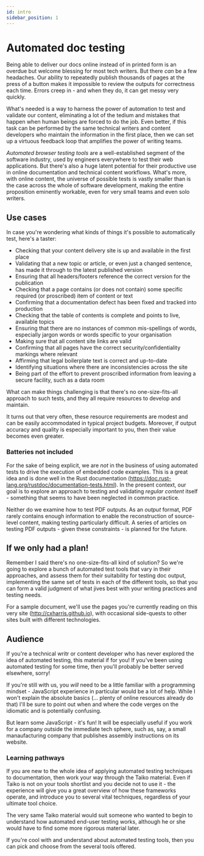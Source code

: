 ```yaml
---
id: intro
sidebar_position: 1
---
```


# Automated doc testing

Being able to deliver our docs online instead of in printed form is an overdue but welcome blessing for most tech writers. But there _can_ be a few headaches. Our ability to repeatedly publish thousands of pages at the press of a button makes it impossible to review the outputs for correctness each time. Errors creep in - and when they do, it can get messy very quickly. 

What's needed is a way to harness the power of automation to test and validate our content, eliminating a lot of the tedium and mistakes that happen when human beings are forced to do the job. Even better, if this task can be performed by the same technical writers and content developers who maintain the information in the first place, then we can set up a virtuous feedback loop that amplifies the power of writing teams.

*Automated browser testing tools* are a well-established segment of the software industry, used by engineers everywhere to test their web applications. But there's also a huge latent potential for their productive use in online documentation and technical content workflows. What's more, with online content, the universe of possible tests is vastly smaller than is the case across the whole of software development, making the entire proposition eminently workable, even for very small teams and even solo writers.
## Use cases

In case you're wondering what kinds of things it's possible to automatically test, here's a taster:

- Checking that your content delivery site is up and available in the first place
- Validating that a new topic or article, or even just a changed sentence, has made it through to the latest published version
- Ensuring that all headers/footers reference the correct version for the publication
- Checking that a page contains (or does not contain) some specific required (or proscribed) item of content or text
- Confirming that a documentation defect has been fixed and tracked into production
- Checking that the table of contents is complete and points to live, available topics
- Ensuring that there are no instances of common mis-spellings of words, especially jargon words or words specific to your organisation
- Making sure that all content site links are valid
- Confirming that all pages have the correct security/confidentiality markings where relevant
- Affirming that legal boilerplate text is correct and up-to-date
- Identifying situations where there are inconsistencies across the site
- Being part of the effort to prevent proscribed information from leaving a secure facility, such as a data room

What can make things challenging is that there's no one-size-fits-all approach to such tests, and they all require resources to develop and maintain. 

It turns out that very often, these resource requirements are modest and can be easily accommodated in typical project budgets. Moreover, if output accuracy and quality is especially important to you, then their value becomes even greater.

### Batteries not included
For the sake of being explicit, we are _not_ in the business of using automated tests to drive the execution of embedded code examples. This is a great idea and is done well in the Rust documentation (https://doc.rust-lang.org/rustdoc/documentation-tests.html). In the present context, our goal is to explore an approach to testing and validating _regular content_ itself - something that seems to have been neglected in common practice.

Neither do we examine how to test PDF outputs. As an *output* format, PDF rarely contains enough information to enable the reconstruction of source-level content, making testing particularly difficult. A series of articles on testing PDF outputs - given these constraints - is planned for the future.

## If we only had a plan!
Remember I said there's no one-size-fits-all kind of solution? So we're going to explore a bunch of automated test tools that vary in their approaches, and assess them for their suitability for testing doc output, implementing the same set of tests in each of the different tools, so that you can form a valid judgment of what jives best with your writing practices and testing needs.

For a sample document, we'll use the pages you're currently reading on this very site (http://cxharris.github.io), with occasional side-quests to other sites built with different technologies.
## Audience
If you're a technical writr or content developer who has never explored the idea of automated testing, this material if for you! If you've been using automated testing for some time, then you'll probably be better served elsewhere, sorry!

If you're still with us, you _will_ need to be a little familiar with a programming mindset - JavaScript experience in particular would be a lot of help. While I won't explain the absolute basics (... plenty of online resources already do that) I'll be sure to point out when and where the code verges on the idiomatic and is potentially confusing.

But learn some JavaScript - it's fun! It will be especially useful if you work for a company outside the immediate tech sphere, such as, say, a small manaufacturing company that publishes assembly instructions on its website. 

### Learning pathways
If you are new to the whole idea of applying automated testing techniques to documentation, then work your way through the Taiko material. Even if Taiko is not on your tools shortlist and you decide not to use it - the experience will give you a great overview of how these frameworks operate, and introduce you to several vital techniques, regardless of your ultimate tool choice.

The very same Taiko material would suit someone who wanted to begin to understand how automated end-user testing works, although he or she would have to find some more rigorous material later.

If you're cool with and understand about automated testing tools, then you can pick and choose from the several tools offered.

